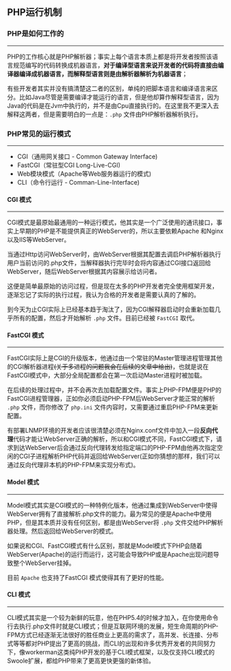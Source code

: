 ## PHP运行机制

### PHP是如何工作的
---
PHP的工作核心就是PHP解析器；事实上每个语言本质上都是将开发者按照该语言规范编写的代码转换成机器语言，**对于编译型语言来说开发者的代码将直接由编译器编译成机器语言，而解释型语言则是由解析器解析为机器语言**；

有些开发者其实并没有搞清楚这二者的区别，单纯的把脚本语言和编译语言来区分。比如Java尽管是需要编译才能运行的语言，但是他却算作解释型语言，因为Java的代码是在Jvm中执行的，并不是由Cpu直接执行的。在这里我不更深入去解释这两者，但是需要明白的一点是：`.php` 文件由PHP解析器解析执行。

### PHP常见的运行模式
---
- CGI（通用网关接口 - Common Gateway Interface)
- FastCGI（常驻型CGI Long-Live-CGI)
- Web模块模式（Apache等Web服务器运行的模式)
- CLI（命令行运行 - Comman-Line-Interface)

#### CGI 模式
---
CGI模式是最原始最通用的一种运行模式，他其实是一个广泛使用的通讯接口，事实上早期的PHP是不能提供真正的WebServer的，所以主要依赖Apache 和Nginx 以及IIS等WebServer。

当通过Http访问WebServer时，由WebServer根据其配置去调启PHP解析器执行用户当前访问的.php文件，当解释器执行完毕时会将内容通过CGI接口返回给WebServer，随后WebServer根据其内容展示给访问者。

这便是简单最原始的访问过程，但是现在太多的PHP开发者完全使用框架开发，逐渐忘记了实际的执行过程，我认为合格的开发者是需要认真的了解的。

到今天为止CGI实际上已经基本趋于淘汰了，因为CGI解释器启动时会重新加载几乎所有的配置，然后才开始解析 `.php` 文件。目前已经被  `FastCGI` 取代。

#### FastCGI 模式
---
FastCGI实际上是CGI的升级版本，他通过由一个常驻的Master管理进程管理其他的CGI解析器进程~~(关于多进程的问题我会在后续的文章中给出)~~，也就是说在FastCGI模式中，大部分全局配置都会在第一次启动Master进程时被加载。

在后续的处理过程中，并不会再次去加载配置文件。事实上PHP-FPM便是PHP的FastCGI进程管理器，正如你必须启动PHP-FPM后WebServer才能正常的解析 `.php` 文件，而你修改了 `php.ini` 文件内容时，又需要通过重启PHP-FPM来更新配置。

有部署LNMP环境的开发者应该很清楚必须在Nginx.conf文件中加入一段**反向代理**代码才能让WebServer正确的解析，所以和CGI模式不同，FastCGI模式下，请求到达WebServer后会通过反向代理转发给指定端口的PHP-FPM由他再次指定空闲的CGI子进程解析PHP代码并返回给WebServer(正如你猜想的那样，我们可以通过反向代理非本机的PHP-FPM来实现分布式)。

#### Model 模式
---

Model模式其实是CGI模式的一种特例化版本，他通过集成到WebServer中使得WebServer拥有了直接解析.php文件的能力。最为常见的便是Apache中使用PHP，但是其本质并没有任何区别，都是由WebServer将 `.php` 文件交给PHP解析器处理。然后返回给WebServer的模式。

如果说和CGI、FastCGI模式有什么区别，那就是Model模式下PHP会随着WebServer(Apache)的运行而运行，这可能会导致PHP或是Apache出现问题导致整个WebServer挂掉。

目前 `Apache` 也支持了FastCGI 模式使得其有了更好的性能。

#### CLI 模式
---
CLI模式其实是一个较为新鲜的玩意，他在PHP5.4的时候才加入，在你使用命令行去执行.php文件时就是CLI模式；但是互联网环境的发展，短生命周期的PHP-FPM方式已经逐渐无法很好的胜任商业上更高的需求了，高并发、长连接、分布式等等都对PHP提出了更高的挑战，而CLI的出现和许多优秀开发者的共同努力下，像workerman这类纯PHP开发的基于CLI模式框架，以及仅支持CLI模式的Swoole扩展，都给PHP带来了更高更快更强的新体验。